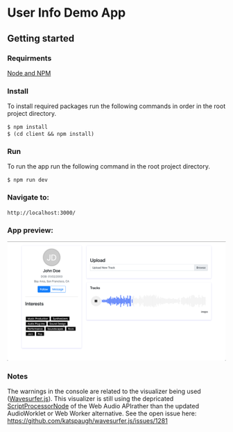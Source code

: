 # User Info Demo App
## Getting started
### Requirments
[Node and NPM](https://nodejs.org/en/)
### Install
To install required packages run the following commands in order in the root project directory. 
 ```
$ npm install
$ (cd client && npm install)
 ```

### Run
To run the app run the following command in the root project directory.
```
$ npm run dev
```

### Navigate to:
```
http://localhost:3000/
```

### App preview:
<img src="./img/screenshot.png" alt="App preview"/>

### Notes
The warnings in the console are related to the visualizer being used ([Wavesurfer.js](https://wavesurfer-js.org/)). This visualizer is still using the depricated [ScriptProcessorNode](https://developer.mozilla.org/en-US/docs/Web/API/ScriptProcessorNode) of the Web Audio APIrather than the updated AudioWorklet or Web Worker alternative. See the open issue here: https://github.com/katspaugh/wavesurfer.js/issues/1281

